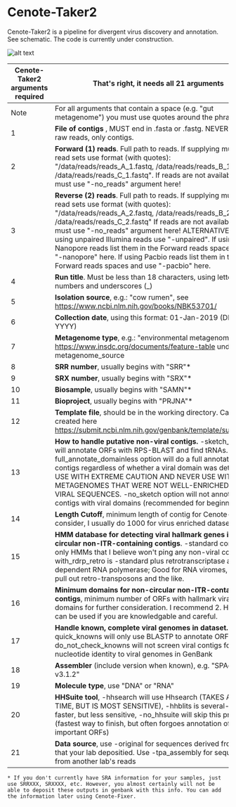 # Cenote-Taker2
Cenote-Taker2 is a pipeline for divergent virus discovery and annotation. See schematic.
The code is currently under construction.

![alt text](https://github.com/mtisza1/Cenote-Taker2/blob/master/cenote-taker2_schematic_190920.png)


| Cenote-Taker2 arguments required | That's right, it needs all 21 arguments |
| ------------------------------- | -------- |
| Note	| For all arguments that contain a space (e.g. "gut metagenome") you must use quotes around the phrase |
| 1	| **File of contigs** , MUST end in .fasta or .fastg. NEVER EVER use raw reads, only contigs. |
| 2	| **Forward (1) reads**. Full path to reads. If supplying multiple read sets use format (with quotes): "/data/reads/reads_A_1.fastq, /data/reads/reads_B_1.fastq, /data/reads/reads_C_1.fastq". If reads are not available, you must use "-no_reads" argument here! |
| 3	| **Reverse (2) reads**. Full path to reads. If supplying multiple read sets use format (with quotes): "/data/reads/reads_A_2.fastq, /data/reads/reads_B_2.fastq, /data/reads/reads_C_2.fastq" If reads are not available, you must use "-no_reads" argument here! ALTERNATIVELY: if using unpaired Illumina reads use "-unpaired". If using Nanopore reads list them in the Forward reads spaces and use "-nanopore" here. If using Pacbio reads list them in the Forward reads spaces and use "-pacbio" here. |
| 4	| **Run title**. Must be less than 18 characters, using letters, numbers and underscores (_) |
| 5	| **Isolation source**, e.g.: "cow rumen", see https://www.ncbi.nlm.nih.gov/books/NBK53701/ |
| 6	| **Collection date**, using this format: 01-Jan-2019 (DD-MMM-YYYY) |
| 7	| **Metagenome type**, e.g.: "environmental metagenome", see https://www.insdc.org/documents/feature-table under metagenome_source |
| 8	| **SRR number**, usually begins with "SRR"* |
| 9	| **SRX number**, usually begins with "SRX"* |
| 10	| **Biosample**, usually begins with "SAMN"* |
| 11	| **Bioproject**, usually begins with "PRJNA"* |
| 12	| **Template file**, should be in the working directory. Can be created here https://submit.ncbi.nlm.nih.gov/genbank/template/submission/ |
| 13	| **How to handle putative non-viral contigs.** -sketch_all option will annotate ORFs with RPS-BLAST and find tRNAs. -full_annotate_domainless option will do a full annotation of all contigs regardless of whether a viral domain was detected USE WITH EXTREME CAUTION AND NEVER USE WITH METAGENOMES THAT WERE NOT WELL-ENRICHED FOR VIRAL SEQUENCES. -no_sketch option will not annotate contigs with viral domains (recommended for beginners) |
| 14	| **Length Cutoff**, minimum length of contig for Cenote-Taker to consider, I usually do 1000 for virus enriched datasets. |
| 15	| **HMM database for detecting viral hallmark genes in non-circular non-ITR-containing contigs**. -standard contains only HMMs that I believe won't ping any non-viral contigs. -with_rdrp_retro is -standard plus retrotranscriptase and RNA-dependent RNA polymerase; Good for RNA viromes, but will pull out retro-transposons and the like. |
| 16	| **Minimum domains for non-circular non-ITR-containing contigs**, minimum number of ORFs with hallmark viral domains for further consideration. I recommend 2. However, 1 can be used if you are knowledgable and careful. |
| 17	| **Handle known, complete viral genomes in dataset.** -quick_knowns will only use BLASTP to annotate ORFs, -do_not_check_knowns will not screen viral contigs for close nucleotide identity to viral genomes in GenBank |
| 18	| **Assembler** (include version when known), e.g. "SPAdes v3.1.2" |
| 19	| **Molecule type**, use "DNA" or "RNA" |
| 20	| **HHSuite tool**, -hhsearch will use Hhsearch (TAKES A LONG TIME, BUT IS MOST SENSITIVE), -hhblits is several-fold faster, but less sensitive, -no_hhsuite will skip this process (fastest way to finish, but often forgoes annotation of important ORFs) |
| 21	| **Data source**, use -original for sequences derived from reads that your lab depositied. Use -tpa_assembly for sequences from another lab's reads |
	
	* If you don't currently have SRA information for your samples, just use SRRXXX, SRXXXX, etc. However, you almost certainly will not be able to deposit these outputs in genbank with this info. You can add the information later using Cenote-Fixer.
